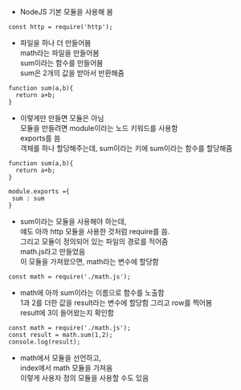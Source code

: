 

- NodeJS 기본 모듈을 사용해 봄 

```
const http = require('http');
```


- 파일을 하나 더 만들어봄   
  math라는 파일을 만들어봄     
  sum이라는 함수를 만들어봄  
  sum은 2개의 값을 받아서 반환해줌  
```
function sum(a,b){
  return a+b;
}
```

- 이렇게만 만들면 모듈은 아님  
  모듈을 만들려면 module이라는 노드 키워드를 사용함  
  exports를 씀  
  객체를 하나 할당해주는데, sum이라는 키에 sum이라는 함수를 할당해줌  

```
function sum(a,b){
  return a+b;
}

module.exports ={
 sum : sum
}
```

- sum이라는 모듈을 사용해야 하는데,  
  얘도 아까 http 모듈을 사용한 것처럼 require를 씀.  
  그리고 모듈이 정의되어 있는 파일의 경로를 적어줌  
  math.js라고 만들었음  
  이 모듈을 가져왔으면, math라는 변수에 할당함  
  
```
const math = require('./math.js');
```

- math에 아까 sum이라는 이름으로 함수를 노출함  
  1과 2를 더한 값을 result라는 변수에 할당함 
  그리고 row를 찍어봄  
  result에 3이 들어왔는지 확인함  
  
```
const math = require('./math.js');
const result = math.sum(1,2);
console.log(result);
```

- math에서 모듈을 선언하고,  
  index에서 math 모듈을 가져옴  
  이렇게 사용자 정의 모듈을 사용할 수도 있음 
  
  
 

  



  
  
  
  
  
  

  






